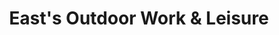 ---
title: "East's Outdoor Work & Leisure"
url: /makaraka-gisborne/easts-outdoor-work-und-leisure/
shop: Dorfladen
---